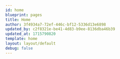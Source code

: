 ```yaml
---
id: home
blueprint: pages
title: Home
author: 3f4934a7-72ef-446c-bf12-5336d13e6898
updated_by: c2f8321e-be41-4d83-b9ee-8136dba46b39
updated_at: 1715790820
template: home
layout: layout/default
debug: false
---
```

